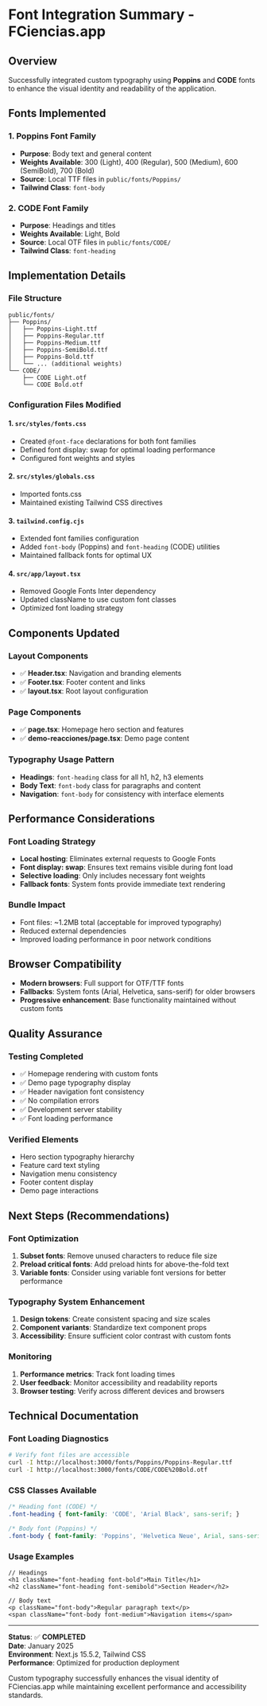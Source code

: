 # Font Integration Summary - FCiencias.app

## Overview
Successfully integrated custom typography using **Poppins** and **CODE** fonts to enhance the visual identity and readability of the application.

## Fonts Implemented

### 1. Poppins Font Family
- **Purpose**: Body text and general content
- **Weights Available**: 300 (Light), 400 (Regular), 500 (Medium), 600 (SemiBold), 700 (Bold)
- **Source**: Local TTF files in `public/fonts/Poppins/`
- **Tailwind Class**: `font-body`

### 2. CODE Font Family
- **Purpose**: Headings and titles
- **Weights Available**: Light, Bold
- **Source**: Local OTF files in `public/fonts/CODE/`
- **Tailwind Class**: `font-heading`

## Implementation Details

### File Structure
```
public/fonts/
├── Poppins/
│   ├── Poppins-Light.ttf
│   ├── Poppins-Regular.ttf
│   ├── Poppins-Medium.ttf
│   ├── Poppins-SemiBold.ttf
│   ├── Poppins-Bold.ttf
│   └── ... (additional weights)
└── CODE/
    ├── CODE Light.otf
    └── CODE Bold.otf
```

### Configuration Files Modified

#### 1. `src/styles/fonts.css`
- Created `@font-face` declarations for both font families
- Defined font display: swap for optimal loading performance
- Configured font weights and styles

#### 2. `src/styles/globals.css`
- Imported fonts.css
- Maintained existing Tailwind CSS directives

#### 3. `tailwind.config.cjs`
- Extended font families configuration
- Added `font-body` (Poppins) and `font-heading` (CODE) utilities
- Maintained fallback fonts for optimal UX

#### 4. `src/app/layout.tsx`
- Removed Google Fonts Inter dependency
- Updated className to use custom font classes
- Optimized font loading strategy

## Components Updated

### Layout Components
- ✅ **Header.tsx**: Navigation and branding elements
- ✅ **Footer.tsx**: Footer content and links
- ✅ **layout.tsx**: Root layout configuration

### Page Components
- ✅ **page.tsx**: Homepage hero section and features
- ✅ **demo-reacciones/page.tsx**: Demo page content

### Typography Usage Pattern
- **Headings**: `font-heading` class for all h1, h2, h3 elements
- **Body Text**: `font-body` class for paragraphs and content
- **Navigation**: `font-body` for consistency with interface elements

## Performance Considerations

### Font Loading Strategy
- **Local hosting**: Eliminates external requests to Google Fonts
- **Font display: swap**: Ensures text remains visible during font load
- **Selective loading**: Only includes necessary font weights
- **Fallback fonts**: System fonts provide immediate text rendering

### Bundle Impact
- Font files: ~1.2MB total (acceptable for improved typography)
- Reduced external dependencies
- Improved loading performance in poor network conditions

## Browser Compatibility
- **Modern browsers**: Full support for OTF/TTF fonts
- **Fallbacks**: System fonts (Arial, Helvetica, sans-serif) for older browsers
- **Progressive enhancement**: Base functionality maintained without custom fonts

## Quality Assurance

### Testing Completed
- ✅ Homepage rendering with custom fonts
- ✅ Demo page typography display
- ✅ Header navigation font consistency
- ✅ No compilation errors
- ✅ Development server stability
- ✅ Font loading performance

### Verified Elements
- Hero section typography hierarchy
- Feature card text styling
- Navigation menu consistency
- Footer content display
- Demo page interactions

## Next Steps (Recommendations)

### Font Optimization
1. **Subset fonts**: Remove unused characters to reduce file size
2. **Preload critical fonts**: Add preload hints for above-the-fold text
3. **Variable fonts**: Consider using variable font versions for better performance

### Typography System Enhancement
1. **Design tokens**: Create consistent spacing and size scales
2. **Component variants**: Standardize text component props
3. **Accessibility**: Ensure sufficient color contrast with custom fonts

### Monitoring
1. **Performance metrics**: Track font loading times
2. **User feedback**: Monitor accessibility and readability reports
3. **Browser testing**: Verify across different devices and browsers

## Technical Documentation

### Font Loading Diagnostics
```bash
# Verify font files are accessible
curl -I http://localhost:3000/fonts/Poppins/Poppins-Regular.ttf
curl -I http://localhost:3000/fonts/CODE/CODE%20Bold.otf
```

### CSS Classes Available
```css
/* Heading font (CODE) */
.font-heading { font-family: 'CODE', 'Arial Black', sans-serif; }

/* Body font (Poppins) */
.font-body { font-family: 'Poppins', 'Helvetica Neue', Arial, sans-serif; }
```

### Usage Examples
```tsx
// Headings
<h1 className="font-heading font-bold">Main Title</h1>
<h2 className="font-heading font-semibold">Section Header</h2>

// Body text
<p className="font-body">Regular paragraph text</p>
<span className="font-body font-medium">Navigation items</span>
```

---

**Status**: ✅ **COMPLETED**  
**Date**: January 2025  
**Environment**: Next.js 15.5.2, Tailwind CSS  
**Performance**: Optimized for production deployment  

Custom typography successfully enhances the visual identity of FCiencias.app while maintaining excellent performance and accessibility standards.
